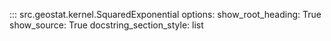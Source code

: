::: src.geostat.kernel.SquaredExponential
    options:
        show_root_heading: True
        show_source: True
        docstring_section_style: list